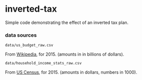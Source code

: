 # inverted-tax
Simple code demonstrating the effect of an inverted tax plan.

### data sources

`data/us_budget_raw.csv`

From [Wikipedia](https://en.wikipedia.org/wiki/2015_United_States_federal_budget), for 2015.
(amounts in in billions of dollars).

`data/household_income_stats_raw.csv`

From [US Census](https://www.census.gov/data/tables/time-series/demo/income-poverty/cps-hinc/hinc-06.html), for 2015.
(amounts in dollars, numbers in 1000).

